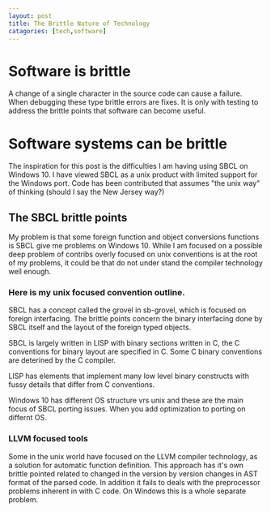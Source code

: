 ```yaml
---
layout: post
title: The Brittle Nature of Technology
catagories: [tech,software]
---
```

# Software is brittle
A change of a single character in the source code can cause a failure.
When debugging these type brittle errors are fixes.
It is only with testing to address the brittle points that software can become useful.

# Software systems can be brittle

The inspiration for this post is the difficulties I am having using SBCL on Windows 10.
I have viewed SBCL as a unix product with limited support for the Windows port.
Code has been contributed that assumes "the unix way" of thinking (should I say the New Jersey way?)

## The SBCL brittle points

My problem is that some foreign function and object conversions functions is SBCL give me problems on Windows 10. While I am focused on a possible deep problem of contribs overly focused on unix conventions is at the root of my problems, it could be that do not under stand the compiler technology well enough.

### Here is my unix focused convention outline.

SBCL has a concept called the grovel in sb-grovel, which is focused on foreign interfacing. The brittle points concern the binary interfacing done by SBCL itself and the layout of the foreign typed objects.

SBCL is largely written in LISP with binary sections written in C, the C conventions for binary layout are specified in C. Some C binary conventions are deterined by the C compiler.

LISP has elements that implement many low level binary constructs with fussy details that differ from C conventions.

Windows 10 has different OS structure vrs unix and these are the main focus of SBCL porting issues. When you add optimization to porting on differnt OS.

### LLVM focused tools

Some in the unix world have focused on the LLVM compiler technology, as a solution for automatic function definition. This approach has it's own brittle pointed related to changed in the version by version changes in AST format of the parsed code. In addition it fails to deals with the preprocessor problems inherent in with C code. On Windows this is a whole separate problem.